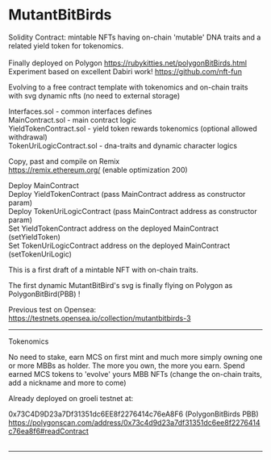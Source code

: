 # MutantBitBirds
Solidity Contract: mintable NFTs having on-chain 'mutable' DNA traits and a related yield token for tokenomics.
<br /><br />Finally deployed on Polygon
https://rubykitties.net/polygonBitBirds.html
<br />
Experiment based on excellent Dabiri work!
https://github.com/nft-fun

Evolving to a free contract template with tokenomics and on-chain traits with svg dynamic nfts (no need to external storage)

Interfaces.sol - common interfaces defines<br />
MainContract.sol - main contract logic<br />
YieldTokenContract.sol - yield token rewards tokenomics (optional allowed withdrawal)<br />
TokenUriLogicContract.sol - dna-traits and dynamic character logics<br />

Copy, past and compile on Remix<br />
https://remix.ethereum.org/ (enable optimization 200)<br />

Deploy MainContract<br />
Deploy YieldTokenContract (pass MainContract address as constructor param)<br />
Deploy TokenUriLogicContract (pass MainContract address as constructor param)<br />
Set YieldTokenContract address on the deployed MainContract (setYieldToken)<br />
Set TokenUriLogicContract address on the deployed MainContract (setTokenUriLogic)<br />

This is a first draft of a mintable NFT with on-chain traits.

The first dynamic MutantBitBird's svg is finally flying on Polygon as PolygonBitBird(PBB) !

Previous test on Opensea:  https://testnets.opensea.io/collection/mutantbitbirds-3

---------------------------------------------------------------------------------------------
Tokenomics 

No need to stake, earn MCS on first mint and much more simply owning one or more MBBs as holder.
The more you own, the more you earn.
Spend earned MCS tokens to 'evolve' yours MBB NFTs (change the on-chain traits, add a nickname and more to come)

Already deployed on groeli testnet at:

0x73C4D9D23a7Df31351dc6EE8f2276414c76eA8F6 (PolygonBitBirds PBB)<br />
https://polygonscan.com/address/0x73c4d9d23a7df31351dc6ee8f2276414c76ea8f6#readContract<br />
<br />

-----------------------------------------------------------------------------

